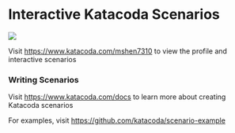 # Interactive Katacoda Scenarios

[![](http://shields.katacoda.com/katacoda/mshen7310/count.svg)](https://www.katacoda.com/mshen7310 "Get your profile on Katacoda.com")

Visit https://www.katacoda.com/mshen7310 to view the profile and interactive scenarios

### Writing Scenarios
Visit https://www.katacoda.com/docs to learn more about creating Katacoda scenarios

For examples, visit https://github.com/katacoda/scenario-example
